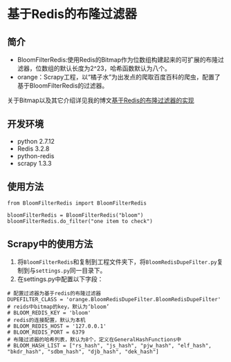 # 基于Redis的布隆过滤器

## 简介

* BloomFilterRedis:使用Redis的Bitmap作为位数组构建起来的可扩展的布隆过滤器，位数组的默认长度为2^23，哈希函数默认为八个。
* orange：Scrapy工程，以“橘子水”为出发点的爬取百度百科的爬虫，配置了基于BloomFilterRedis的过滤器。

关于Bitmap以及其它介绍详见我的博文[基于Redis的布隆过滤器的实现](http://blog.csdn.net/qq_30242609/article/details/71024458)

## 开发环境

* python 2.7.12
* Redis 3.2.8
* python-redis
* scrapy 1.3.3

## 使用方法

```
from BloomFilterRedis import BloomFilterRedis

bloomFilterRedis = BloomFilterRedis("bloom")
bloomFilterRedis.do_filter("one item to check")
```

## Scrapy中的使用方法

1. 将`BloomFilterRedis`和复制到工程文件夹下，将`BloomRedisDupeFilter.py`复制到与`settings.py`同一目录下。
2. 在settings.py中配置以下字段：
  ```
  # 配置过滤器为基于redis的布隆过滤器
  DUPEFILTER_CLASS = 'orange.BloomRedisDupeFilter.BloomRedisDupeFilter'
  # reids中bitmap的key，默认为‘bloom’
  # BLOOM_REDIS_KEY = 'bloom'
  # redis的连接配置，默认为本机
  # BLOOM_REDIS_HOST = '127.0.0.1'
  # BLOOM_REDIS_PORT = 6379
  # 布隆过滤器的哈希列表，默认为8个，定义在GeneralHashFunctions中
  # BLOOM_HASH_LIST = ["rs_hash", "js_hash", "pjw_hash", "elf_hash", "bkdr_hash", "sdbm_hash", "djb_hash", "dek_hash"]
  ```

